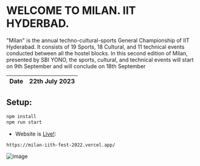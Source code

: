 # WELCOME TO MILAN. IIT HYDERBAD.
"Milan" is the annual techno-cultural-sports General Championship of IIT Hyderabad. It consists of 19 Sports, 18 Cultural, and 11 technical events conducted between all the hostel blocks. In this second edition of Milan, presented by SBI YONO, the sports, cultural, and technical events will start on 9th September and will conclude on 18th September

| Date | 22th July 2023|
| - | - |
## Setup:
```bash
npm install
npm run start 
```
- Website is [Live!](https://milan-iith-fest-2022.vercel.app/):

```bash
https://milan-iith-fest-2022.vercel.app/
```

![image](https://github.com/frostedCupcake/Milan-IITH-Fest-2022/assets/99611801/92937acf-e9e7-4d29-8bcf-bd9f168a2222)
